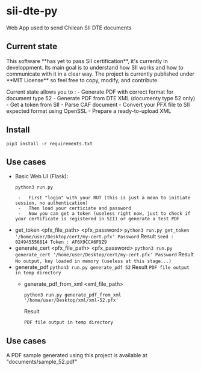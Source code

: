 # sii-dte-py
Web App used to send Chilean SII DTE documents

## Current state
<aside class="notice">
This software **has yet to pass SII certification**, it's currently in developpment.
Its main goal is to understand how SII works and how to communicate with it in a clear way.
The project is currently published under **MIT License** so feel free to copy, modify, and contribute.
</aside>

Current state allows you to :
	-	Generate PDF with correct format for document type 52
	- Generate PDF from DTE XML (documenty type 52 only)
	- Get a token from SII
	- Parse CAF document
	- Convert your PFX file to SII expected format using OpenSSL
	- Prepare a ready-to-upload XML

## Install
```
pip3 install -r requirements.txt
```
## Use cases
 - Basic Web UI (Flask):
	 ```
	python3 run.py
	 ```
	 	-	First "login" with your RUT (this is just a mean to initiate session, no authentication)
	 	-	Then load your certiciate and password
		-	Now you can get a token (useless right now, just to check if your certificate is registered in SII) or generate a test PDF

 - get_token <pfx_file_path> <pfx_password>
 		```
		python3 run.py get_token '/home/user/Desktop/cert/my-cert.pfx' Password
		```
		Result
		```
		Seed : 024945556814
		Token : AF6X9CCA6F9Z9
		```
 - generate_cert <pfx_file_path> <pfx_password>
		```
		python3 run.py generate_cert '/home/user/Desktop/cert/my-cert.pfx' Password
		```
		Result
		```
		No output, key loaded in memory (useless at this stage...)
		```
 - generate_pdf <sii type>
		```
		 	python3 run.py generate_pdf 52
 		```
		Result
		```
		PDF file output in temp directory
		```
	- generate_pdf_from_xml <xml_file_path>
 		```
 		python3 run.py generate_pdf_from_xml '/home/user/Desktop/xml/xml-52.pfx'
 		```
 		Result
 		```
 		PDF file output in temp directory
 		```
## Use cases
A PDF sample generated using this project is available at "documents/sample_52.pdf"
